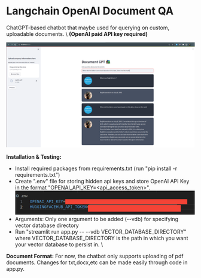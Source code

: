 # Langchain OpenAI Document QA
ChatGPT-based chatbot that maybe used for querying on custom, uploadable documents. \ 
**(OpenAI paid API key required)**

![run](https://github.com/noorraghib12/Langchain-OpenAI-Document-QA/blob/main/readme_png/app_sc.png)


**Installation & Testing:**
- Install required packages from requirements.txt (run "pip install -r requirements.txt")
- Create ".env" file for storing hidden api keys and store OpenAI API Key in the format "OPENAI_API_KEY=<api_access_token>". \
  ![envsample](https://github.com/noorraghib12/Langchain-OpenAI-Document-QA/blob/main/readme_png/_env_.png)
- Arguments: Only one argument to be added (--vdb) for specifying vector database directory
- Run "streamlit run app.py -- --vdb VECTOR_DATABASE_DIRECTORY" where VECTOR_DATABASE_DIRECTORY is the path in which you want your vector database to persist in. \



**Document Format:**
For now, the chatbot only supports uploading of pdf documents. Changes for txt,docx,etc can be made easily through code in app.py.
